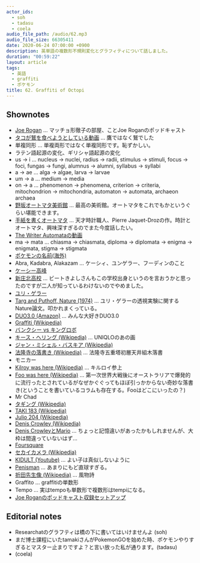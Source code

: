 ```yaml
---
actor_ids:
  - soh
  - tadasu
  - coela
audio_file_path: /audio/62.mp3
audio_file_size: 66305411
date: 2020-06-24 07:00:00 +0900
description: 英単語の複数形不規則変化とグラフィティについて話しました。
duration: "00:59:22"
layout: article
tags:
  - 英語
  - graffiti
  - ポケモン
title: 62. Graffiti of Octopi
---
```


## Shownotes
- [Joe Rogan](http://podcasts.joerogan.net/) ... マッチョ形徹子の部屋、ことJoe Roganのポッドキャスト
- [タコが鷲を食べようとしている動画](https://www.youtube.com/watch?v=q9X5G9NSEHk) ... 鷹ではなく鷲でした
- 単複同形 ... 単複両形ではなく単複同形です。恥ずかしい。
- ラテン語起源の変化、ギリシャ語起源の変化
- us -> i ... nucleus -> nuclei, radius -> radii, stimulus -> stimuli, focus -> foci, fungas -> fungi, alumnus -> alumni, syllabus -> syllabi
- a -> ae ... alga -> algae, larva -> larvae
- um -> a ... medium -> media
- on -> a ... phenomenon -> phenomena, criterion -> criteria, mitochondrion -> mitochondria, automaton -> automata, archaeon archaea
- [野坂オートマタ美術館](http://www.automata.co.jp/) ... 最高の美術館。オートマタをこれでもかというぐらい堪能できます。
- [手紙を書くオートマタ](https://en.wikipedia.org/wiki/Jaquet-Droz_automata) ... 天才時計職人、Pierre Jaquet-Drozの作。時計とオートマタ、興味深すぎるのでまた今度話したい。
- [The Writer Automataの動画](https://www.youtube.com/watch?v=OehTO9l1Hp8)
- ma -> mata ... chiasma -> chiasmata, diploma -> diplomata -> enigma -> enigmata, stigma -> stigmata
- [ポケモンの名前(海外)](https://wiki.pokemonwiki.com/wiki/%E3%83%9D%E3%82%B1%E3%83%A2%E3%83%B3%E3%81%AE%E5%A4%96%E5%9B%BD%E8%AA%9E%E5%90%8D%E4%B8%80%E8%A6%A7)
- Abra, Kadabra, Alakazam ... ケーシィ、ユンゲラー、フーディンのこと
- [ケーシー高峰](https://ja.wikipedia.org/wiki/%E3%82%B1%E3%83%BC%E3%82%B7%E3%83%BC%E9%AB%98%E5%B3%B0)
- [新庄北高校](https://ja.wikipedia.org/wiki/%E5%B1%B1%E5%BD%A2%E7%9C%8C%E7%AB%8B%E6%96%B0%E5%BA%84%E5%8C%97%E9%AB%98%E7%AD%89%E5%AD%A6%E6%A0%A1) ... ビートきよしさんもこの学校出身というのを言おうかと思ったのですが二人が知っているわけないのでやめました。
- [ユリ・ゲラー](https://ja.wikipedia.org/wiki/%E3%83%A6%E3%83%AA%E3%83%BB%E3%82%B2%E3%83%A9%E3%83%BC)
- [Targ and Puthoff, Nature (1974)](https://www.nature.com/articles/251602a0) ... ユリ・ゲラーの透視実験に関するNature論文。叩かれまくっている。
- [DUO3.0 (Amazon)](https://www.amazon.co.jp/dp/4900790052/?tag=researchatf04-22) ... みんな大好きDUO3.0
- [Graffiti (Wikipedia)](https://en.wikipedia.org/wiki/Graffiti)
- [バンクシー vs キングロボ](https://startum.space/art/banksy%EF%BC%86king-robbo/)
- [キース・ヘリング (Wikipedia)](https://ja.wikipedia.org/wiki/%E3%82%AD%E3%83%BC%E3%82%B9%E3%83%BB%E3%83%98%E3%83%AA%E3%83%B3%E3%82%B0) ... UNIQLOのあの画
- [ジャン・ミシェル・バスキア (Wikipedia)](https://ja.wikipedia.org/wiki/%E3%82%B8%E3%83%A3%E3%83%B3%EF%BC%9D%E3%83%9F%E3%82%B7%E3%82%A7%E3%83%AB%E3%83%BB%E3%83%90%E3%82%B9%E3%82%AD%E3%82%A2)
- [法隆寺の落書き (Wikipedia)](https://ja.wikipedia.org/wiki/%E6%B3%95%E9%9A%86%E5%AF%BA%E4%BA%94%E9%87%8D%E5%A1%94%E5%88%9D%E5%B1%A4%E5%A4%A9%E4%BA%95%E7%B5%84%E6%9C%A8%E8%90%BD%E6%9B%B8) ... 法隆寺五重塔初層天井組木落書
- モニカー
- [Kilroy was here (Wikipedia)](https://en.wikipedia.org/wiki/Kilroy_was_here) ... キルロイ参上
- [Foo was here (Wikipedia)](https://en.wikipedia.org/wiki/Foo_was_here) ... 第一次世界大戦後にオーストラリアで爆発的に流行ったとされているがなぜかぐぐってもほぼ引っかからない奇妙な落書き(ということを書いているコラムも存在する。Fooはどこにいったの？)
- Mr Chad
- [タギング (Wikipedia)](https://ja.wikipedia.org/wiki/%E3%82%BF%E3%82%AE%E3%83%B3%E3%82%B0)
- [TAKI 183 (Wikipedia)](https://en.wikipedia.org/wiki/TAKI_183)
- [Julio 204 (Wikipedia)](https://en.wikipedia.org/wiki/Julio_204)
- [Denis Crowley (Wikipedia)](https://en.wikipedia.org/wiki/Dennis_Crowley)
- [Denis CrowleyとMario](https://www.cnn.com/2010/TECH/innovation/06/04/foursquare.dennis.crowley/index.html) ... ちょっと記憶違いがあったかもしれませんが、大枠は間違っていないはず...
- [Foursquare](https://ja.foursquare.com/)
- [セカイカメラ (Wikipedia)](https://ja.wikipedia.org/wiki/%E3%82%BB%E3%82%AB%E3%82%A4%E3%82%AB%E3%83%A1%E3%83%A9)
- [KIDULT (Youtube)](https://www.youtube.com/watch?v=1-m27orLIOc) ... よい子は真似しないように
- [Penisman](https://www.nydailynews.com/news/national/ny-arrested-arizona-penis-man-claims-there-are-more-penis-men-20200128-uet57r6egrhfhiaontvnllwv3m-story.html) ... あまりにもど直球すぎる。
- [折田先生像 (Wikipedia)](https://ja.wikipedia.org/wiki/%E6%8A%98%E7%94%B0%E5%85%88%E7%94%9F%E5%83%8F) ... 風物詩
- Graffito ... graffitiの単数形
- Tempo ... 実はtempoも単数形で複数形はtempiになる。
- [Joe Roganのポッドキャスト収録セットアップ](https://jrelibrary.com/articles/joe-rogan-experience-podcast-equipment-studio-setup/)

## Editorial notes
- Researchatのグラフティは橋の下に書いてはいけませんよ (soh)
- まだ博士課程にいたtamakiさんがPokemonGOを始めた時、ポケモンやりすぎるとマスター止まりですよ？と言い放った私が通ります。(tadasu)
- (coela)
